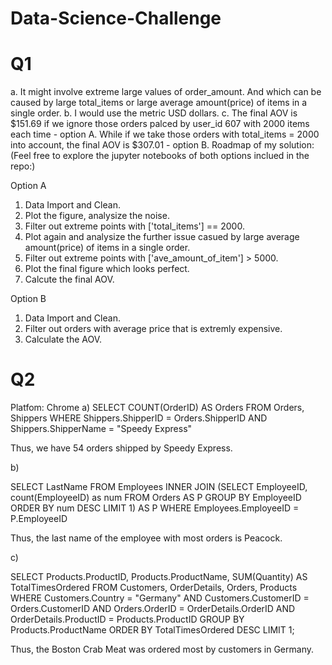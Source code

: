 # Data-Science-Challenge
# Q1

a. It might involve extreme large values of order_amount. And which can be caused by large total_items or large average amount(price) of items in a single order.
b. I would use the metric USD dollars.
c. The final AOV is $151.69 if we ignore those orders palced by user_id 607 with 2000 items each time - option A. 
    While if we take those orders with total_items = 2000 into account, the final AOV is $307.01 - option B.
Roadmap of my solution:
(Feel free to explore the jupyter notebooks of both options inclued in the repo:)

Option A
1) Data Import and Clean.
2) Plot the figure, analysize the noise.
3) Filter out extreme points with ['total_items'] == 2000.
4) Plot again and analysize the further issue casued by large average amount(price) of items in a single order.
5) Filter out extreme points with ['ave_amount_of_item'] > 5000.
6) Plot the final figure which looks perfect.
7) Calcute the final AOV.

Option B
1) Data Import and Clean.
2) Filter out orders with average price that is extremly expensive. 
3) Calculate the AOV.

# Q2
Platfom: Chrome
a)
SELECT COUNT(OrderID) AS Orders 
FROM Orders, Shippers 
WHERE Shippers.ShipperID = Orders.ShipperID AND Shippers.ShipperName = "Speedy Express"

Thus, we have 54 orders shipped by Speedy Express.

b)

SELECT LastName FROM Employees
INNER JOIN (SELECT EmployeeID, count(EmployeeID) as num FROM Orders AS P 
GROUP BY EmployeeID ORDER BY num DESC LIMIT 1) AS P 
WHERE Employees.EmployeeID = P.EmployeeID

Thus, the last name of the employee with most orders is Peacock.

c)

SELECT Products.ProductID, Products.ProductName, SUM(Quantity) AS TotalTimesOrdered 
FROM  Customers, OrderDetails, Orders, Products 
WHERE Customers.Country = "Germany" AND Customers.CustomerID = Orders.CustomerID AND Orders.OrderID = OrderDetails.OrderID AND OrderDetails.ProductID = Products.ProductID
GROUP BY Products.ProductName 
ORDER BY TotalTimesOrdered DESC 
LIMIT 1;

Thus, the  Boston Crab Meat was ordered most by customers in Germany.  
